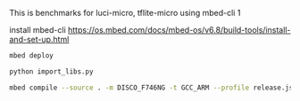 This is benchmarks for luci-micro, tflite-micro using mbed-cli 1

install mbed-cli https://os.mbed.com/docs/mbed-os/v6.8/build-tools/install-and-set-up.html

```bash
mbed deploy
```

```bash
python import_libs.py
```

```bash
mbed compile --source . -m DISCO_F746NG -t GCC_ARM --profile release.json --flash
```
